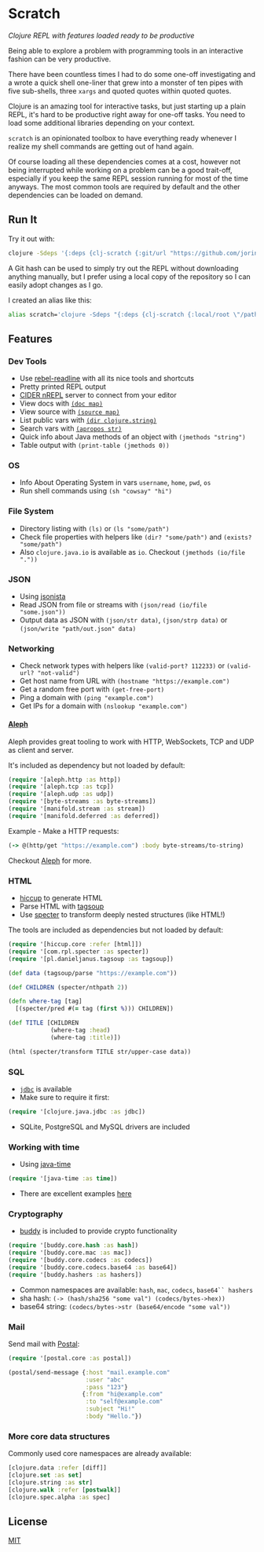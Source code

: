 # Scratch

*Clojure REPL with features loaded ready to be productive*

Being able to explore a problem with programming tools in an interactive fashion can be very productive.

There have been countless times I had to do some one-off investigating
and a wrote a quick shell one-liner that grew into a monster of ten pipes
with five sub-shells, three `xargs` and quoted quotes within quoted quotes.

Clojure is an amazing tool for interactive tasks, but just starting up a plain REPL,
it's hard to be productive right away for one-off tasks.
You need to load some additional libraries depending on your context.

`scratch` is an opinionated toolbox to have everything ready
whenever I realize my shell commands are getting out of hand again.

Of course loading all these dependencies comes at a cost,
however not being interrupted while working on a problem can be a good trait-off,
especially if you keep the same REPL session running for most of the time anyways.
The most common tools are required by default and the other dependencies can be loaded on demand.

## Run It

Try it out with:

```sh
clojure -Sdeps '{:deps {clj-scratch {:git/url "https://github.com/jorinvo/clj-scratch" :sha "33bc24b92a56e614dfb954e678abbcb5188e32f8"}}}' -m scratch
```

A Git hash can be used to simply try out the REPL without downloading anything manually,
but I prefer using a local copy of the repository so I can easily adopt changes as I go.

I created an alias like this:

```sh
alias scratch='clojure -Sdeps "{:deps {clj-scratch {:local/root \"/path/to/clj-scratch\"}}}" -m scratch'
```


## Features

### Dev Tools

- Use [rebel-readline](https://github.com/bhauman/rebel-readline) with all its nice tools and shortcuts
- Pretty printed REPL output
- [CIDER nREPL](https://github.com/clojure-emacs/cider-nrepl) server to connect from your editor
- View docs with [`(doc map)`](https://clojuredocs.org/clojure.repl/doc)
- View source with [`(source map)`](https://clojuredocs.org/clojure.repl/source)
- List public vars with [`(dir clojure.string)`](https://clojuredocs.org/clojure.repl/dir)
- Search vars with [`(apropos str)`](https://clojuredocs.org/clojure.repl/apropos)
- Quick info about Java methods of an object with `(jmethods "string")`
- Table output with `(print-table (jmethods 0))`

### OS

- Info About Operating System in vars `username`, `home`, `pwd`, `os`
- Run shell commands using `(sh "cowsay" "hi")`

### File System

- Directory listing with `(ls)` or `(ls "some/path")`
- Check file properties with helpers like `(dir? "some/path")` and `(exists? "some/path")`
- Also `clojure.java.io` is available as `io`. Checkout `(jmethods (io/file "."))`

### JSON

- Using [jsonista](https://github.com/metosin/jsonista)
- Read JSON from file or streams with `(json/read (io/file "some.json"))`
- Output data as JSON with `(json/str data)`, `(json/strp data)` or `(json/write "path/out.json" data)`

### Networking

- Check network types with helpers like `(valid-port? 112233)` or `(valid-url? "not-valid")`
- Get host name from URL with `(hostname "https://example.com")`
- Get a random free port with `(get-free-port)`
- Ping a domain with `(ping "example.com")`
- Get IPs for a domain with `(nslookup "example.com")`

#### [Aleph](https://github.com/ztellman/aleph)

Aleph provides great tooling to work with HTTP, WebSockets, TCP and UDP as client and server.

It's included as dependency but not loaded by default:

```clojure
(require '[aleph.http :as http])
(require '[aleph.tcp :as tcp])
(require '[aleph.udp :as udp])
(require '[byte-streams :as byte-streams])
(require '[manifold.stream :as stream])
(require '[manifold.deferred :as deferred])
```

Example - Make a HTTP requests:

```clojure
(-> @(http/get "https://example.com") :body byte-streams/to-string)
```

Checkout [Aleph](https://github.com/ztellman/aleph) for more.

### HTML

- [hiccup](https://github.com/weavejester/hiccup) to generate HTML
- Parse HTML with [tagsoup](https://github.com/nathell/clj-tagsoup)
- Use [specter](https://github.com/nathanmarz/specter) to transform deeply nested structures (like HTML!)

The tools are included as dependencies but not loaded by default:

```clojure
(require '[hiccup.core :refer [html]])
(require '[com.rpl.specter :as specter])
(require '[pl.danieljanus.tagsoup :as tagsoup])

(def data (tagsoup/parse "https://example.com"))

(def CHILDREN (specter/nthpath 2))

(defn where-tag [tag]
  [(specter/pred #(= tag (first %))) CHILDREN])

(def TITLE [CHILDREN
            (where-tag :head)
            (where-tag :title)])

(html (specter/transform TITLE str/upper-case data))
```

### SQL

- [`jdbc`](https://github.com/clojure/java.jdbc) is available
- Make sure to require it first:

```clojure
(require '[clojure.java.jdbc :as jdbc])
```

- SQLite, PostgreSQL and MySQL drivers are included

### Working with time

- Using [java-time](https://github.com/dm3/clojure.java-time)

```clojure
(require '[java-time :as time])
```

- There are excellent examples [here](https://github.com/dm3/clojure.java-time#an-appetizer)

### Cryptography

- [buddy](https://github.com/funcool/buddy-core) is included to provide crypto functionality

```clojure
(require '[buddy.core.hash :as hash])
(require '[buddy.core.mac :as mac])
(require '[buddy.core.codecs :as codecs])
(require '[buddy.core.codecs.base64 :as base64])
(require '[buddy.hashers :as hashers])
```

- Common namespaces are available: `hash`, `mac`, `codecs`, `base64`` hashers`
- sha hash: `(-> (hash/sha256 "some val") (codecs/bytes->hex))`
- base64 string: `(codecs/bytes->str (base64/encode "some val"))`

### Mail

Send mail with [Postal](https://github.com/drewr/postal):

```clojure
(require '[postal.core :as postal])

(postal/send-message {:host "mail.example.com"
                      :user "abc"
                      :pass "123"}
                     {:from "hi@example.com"
                      :to "self@example.com"
                      :subject "Hi!"
                      :body "Hello."})
```

### More core data structures

Commonly used core namespaces are already available:

```clojure
[clojure.data :refer [diff]]
[clojure.set :as set]
[clojure.string :as str]
[clojure.walk :refer [postwalk]]
[clojure.spec.alpha :as spec]
```


## License

[MIT](https://github.com/jorinvo/clj-scratch/blob/master/LICENSE)
